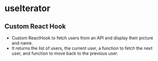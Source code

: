 # useIterator

## Custom React Hook

- Custom ReactHook to fetch users from an API and display their picture and name.
- It returns the list of users, the current user, a function to fetch the next user, and function to move back to the previous user.
